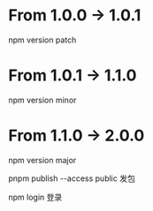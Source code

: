 
# From 1.0.0 -> 1.0.1
npm version patch
# From 1.0.1 -> 1.1.0
npm version minor
# From 1.1.0 -> 2.0.0
npm version major

pnpm publish --access public 发包

npm login 登录